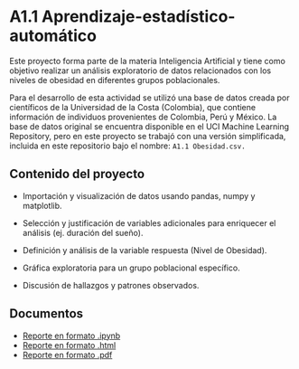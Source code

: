 # **A1.1 Aprendizaje-estadístico-automático**

Este proyecto forma parte de la materia Inteligencia Artificial y tiene como objetivo realizar un análisis exploratorio de datos relacionados con los niveles de obesidad en diferentes grupos poblacionales.

Para el desarrollo de esta actividad se utilizó una base de datos creada por científicos de la Universidad de la Costa (Colombia), que contiene información de individuos provenientes de Colombia, Perú y México. La base de datos original se encuentra disponible en el UCI Machine Learning Repository, pero en este proyecto se trabajó con una versión simplificada, incluida en este repositorio bajo el nombre: `A1.1 Obesidad.csv.`

## **Contenido del proyecto**

-  Importación y visualización de datos usando pandas, numpy y matplotlib.

-  Selección y justificación de variables adicionales para enriquecer el análisis (ej. duración del sueño).

-  Definición y análisis de la variable respuesta (Nivel de Obesidad).

-  Gráfica exploratoria para un grupo poblacional específico.

-  Discusión de hallazgos y patrones observados.

## **Documentos**

- [Reporte en formato .ipynb](./A1.1_653602.ipynb)
- [Reporte en formato .html](./A1.1_653602.html)
- [Reporte en formato .pdf](./A1.1_653602.pdf)
